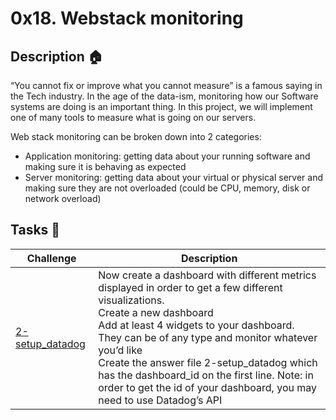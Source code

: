 # 0x18. Webstack monitoring

## Description :house:
“You cannot fix or improve what you cannot measure” is a famous saying in the Tech industry. In the age of the data-ism, monitoring how our Software systems are doing is an important thing. In this project, we will implement one of many tools to measure what is going on our servers.

Web stack monitoring can be broken down into 2 categories:

- Application monitoring: getting data about your running software and making sure it is behaving as expected
- Server monitoring: getting data about your virtual or physical server and making sure they are not overloaded (could be CPU, memory, disk or network overload)

## Tasks :pencil:
| Challenge | Description |
|-----------|-------------|
| [2-setup_datadog](./2-setup_datadog) | Now create a dashboard with different metrics displayed in order to get a few different visualizations.<br>Create a new dashboard<br>Add at least 4 widgets to your dashboard. They can be of any type and monitor whatever you’d like<br>Create the answer file 2-setup_datadog which has the dashboard_id on the first line. Note: in order to get the id of your dashboard, you may need to use Datadog’s API |
